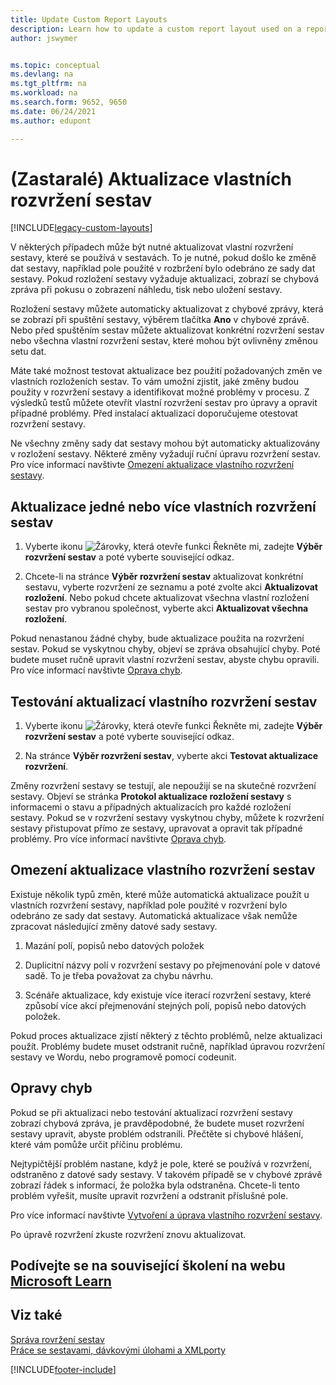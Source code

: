 ```yaml
---
title: Update Custom Report Layouts
description: Learn how to update a custom report layout used on a report when there are design changes to the report's data set, for example.
author: jswymer


ms.topic: conceptual
ms.devlang: na
ms.tgt_pltfrm: na
ms.workload: na
ms.search.form: 9652, 9650
ms.date: 06/24/2021
ms.author: edupont

---
```

# (Zastaralé) Aktualizace vlastních rozvržení sestav

[!INCLUDE[legacy-custom-layouts](includes/legacy-custom-layouts.md)]

V některých případech může být nutné aktualizovat vlastní rozvržení sestavy, které se používá v sestavách. To je nutné, pokud došlo ke změně dat sestavy, například pole použité v rozbržení bylo odebráno ze sady dat sestavy. Pokud rozložení sestavy vyžaduje aktualizaci, zobrazí se chybová zpráva při pokusu o zobrazení náhledu, tisk nebo uložení sestavy.

Rozložení sestavy můžete automaticky aktualizovat z chybové zprávy, která se zobrazí při spuštění sestavy, výběrem tlačítka **Ano** v chybové zprávě. Nebo před spuštěním sestav můžete aktualizovat konkrétní rozvržení sestav nebo všechna vlastní rozvržení sestav, které mohou být ovlivněny změnou setu dat.

Máte také možnost testovat aktualizace bez použití požadovaných změn ve vlastních rozloženích sestav. To vám umožní zjistit, jaké změny budou použity v rozvržení sestavy a identifikovat možné problémy v procesu. Z výsledků testů můžete otevřít vlastní rozvržení sestav pro úpravy a opravit případné problémy. Před instalací aktualizací doporučujeme otestovat rozvržení sestavy.

Ne všechny změny sady dat sestavy mohou být automaticky aktualizovány v rozložení sestavy. Některé změny vyžadují ruční úpravu rozvržení sestav. Pro více informací navštivte [Omezení aktualizace vlastního rozvržení sestavy](ui-update-report-layouts.md#UpdateLimitations).

## Aktualizace jedné nebo více vlastních rozvržení sestav

1. Vyberte ikonu ![Žárovky, která otevře funkci Řekněte mi](media/ui-search/search_small.png "Řekněte mi, co chcete dělat"), zadejte **Výběr rozvržení sestav** a poté vyberte související odkaz.

2. Chcete-li na stránce **Výběr rozvržení sestav** aktualizovat konkrétní sestavu, vyberte rozvržení ze seznamu a poté zvolte akci **Aktualizovat rozložení**. Nebo pokud chcete aktualizovat všechna vlastní rozložení sestav pro vybranou společnost, vyberte akci **Aktualizovat všechna rozložení**.

Pokud nenastanou žádné chyby, bude aktualizace použita na rozvržení sestav. Pokud se vyskytnou chyby, objeví se zpráva obsahující chyby. Poté budete muset ručně upravit vlastní rozvržení sestav, abyste chybu opravili. Pro více informací navštivte [Oprava chyb](ui-update-report-layouts.md#FixErrors).

## Testování aktualizací vlastního rozvržení sestav

1. Vyberte ikonu ![Žárovky, která otevře funkci Řekněte mi](media/ui-search/search_small.png "Řekněte mi, co chcete dělat"), zadejte **Výběr rozvržení sestav** a poté vyberte související odkaz.

2. Na stránce **Výběr rozvržení sestav**, vyberte akci **Testovat aktualizace rozvržení**.

Změny rozvržení sestavy se testují, ale nepoužijí se na skutečné rozvržení sestavy. Objeví se stránka **Protokol aktualizace rozložení sestavy** s informacemi o stavu a případných aktualizacích pro každé rozložení sestavy. Pokud se v rozvržení sestavy vyskytnou chyby, můžete k rozvržení sestavy přistupovat přímo ze sestavy, upravovat a opravit tak případné problémy. Pro více informací navštivte [Oprava chyb](ui-update-report-layouts.md#FixErrors).

## <a name="UpdateLimitations"></a> Omezení aktualizace vlastního rozvržení sestav
Existuje několik typů změn, které může automatická aktualizace použít u vlastních rozvržení sestavy, například pole použité v rozvržení bylo odebráno ze sady dat sestavy. Automatická aktualizace však nemůže zpracovat následující změny datové sady sestavy.

1. Mazání polí, popisů nebo datových položek

2. Duplicitní názvy polí v rozvržení sestavy po přejmenování pole v datové sadě. To je třeba považovat za chybu návrhu.

3. Scénáře aktualizace, kdy existuje více iterací rozvržení sestavy, které způsobí více akcí přejmenování stejných polí, popisů nebo datových položek.

Pokud proces aktualizace zjistí některý z těchto problémů, nelze aktualizaci použít. Problémy budete muset odstranit ručně, například úpravou rozvržení sestavy ve Wordu, nebo programově pomocí codeunit.

## <a name="FixErrors"></a> Opravy chyb
Pokud se při aktualizaci nebo testování aktualizací rozvržení sestavy zobrazí chybová zpráva, je pravděpodobné, že budete muset rozvržení sestavy upravit, abyste problém odstranili. Přečtěte si chybové hlášení, které vám pomůže určit příčinu problému.

Nejtypičtější problém nastane, když je pole, které se používá v rozvržení, odstraněno z datové sady sestavy. V takovém případě se v chybové zprávě zobrazí řádek s informací, že položka byla odstraněna. Chcete-li tento problém vyřešit, musíte upravit rozvržení a odstranit příslušné pole.

Pro více informací navštivte [Vytvoření a úprava vlastního rozvržení sestavy](ui-how-create-custom-report-layout.md#ModifyCustomLayout).

Po úpravě rozvržení zkuste rozvržení znovu aktualizovat.

## Podívejte se na související školení na webu [Microsoft Learn](/learn/modules/change-documents-dynamics-365-business-central/index)

## Viz také
[Správa rovržení sestav](ui-manage-report-layouts.md)  
[Práce se sestavami, dávkovými úlohami a XMLporty](ui-work-report.md)


[!INCLUDE[footer-include](includes/footer-banner.md)]